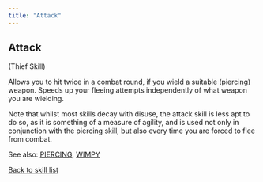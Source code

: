 ```yaml
---
title: "Attack"
---
```


## Attack

(Thief Skill)

Allows you to hit twice in a combat round, if you wield a suitable
(piercing) weapon. Speeds up your fleeing attempts independently of what
weapon you are wielding.

Note that whilst most skills decay with disuse, the attack skill is less
apt to do so, as it is something of a measure of agility, and is used
not only in conjunction with the piercing skill, but also every time you
are forced to flee from combat.

See also: [PIERCING](PIERCING "wikilink"), [WIMPY](WIMPY "wikilink")

[Back to skill list](Skill "wikilink")